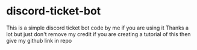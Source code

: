 # discord-ticket-bot
This is a simple discord ticket bot code by me if you are using it Thanks a lot but just don't remove my credit if you are creating a tutorial of this then give my github link in repo 
